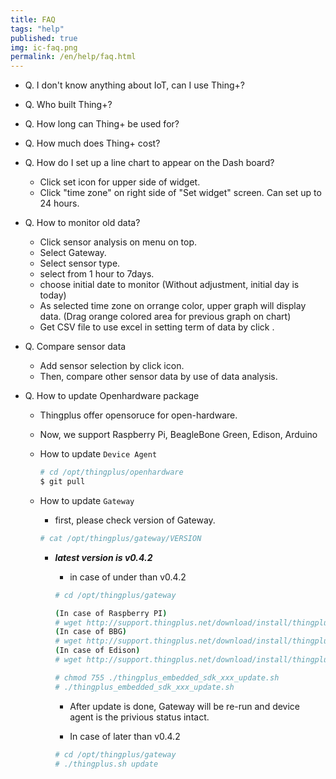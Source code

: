 ```yaml
---
title: FAQ
tags: "help"
published: true
img: ic-faq.png
permalink: /en/help/faq.html
---
```


* Q. I don't know anything about IoT, can I use Thing+?

* Q. Who built Thing+?

* Q. How long can Thing+ be used for?

* Q. How much does Thing+ cost?

* Q. How do I set up a line chart to appear on the Dash board? 
  - Click set icon for upper side <i class="fa fa-cog fa-lg"></i> of widget.
  - Click "time zone" on right side of "Set widget" screen. Can set up to 24 hours. 

* Q. How to monitor old data?
  - Click sensor analysis on menu <i class="fa fd-menu_analysis fa-lg"></i> on top.
  - Select Gateway. 
  - Select sensor type.
  - select from 1 hour to 7days. 
  - choose initial date to monitor (Without adjustment, initial day is today)
  - As selected time zone on orrange color, upper graph will display data.   (Drag orange colored area for previous graph on chart)
  - Get CSV file to use excel in setting term of data by click <i class="fa fa-fw fa-download fa-lg"></i>. 

* Q. Compare sensor data 
  - Add sensor selection by click <i class="fa fa-fw fa-plus fa-lg"></i> icon.  
  - Then, compare other sensor data by use of data analysis.  

* Q. How to update Openhardware package

  - Thingplus offer opensoruce for open-hardware.

  - Now, we support Raspberry Pi, BeagleBone Green, Edison, Arduino

  - How to update `Device Agent`

    ```bash
    # cd /opt/thingplus/openhardware 
    $ git pull
    ```

  - How to update `Gateway` 

    - first, please check version of Gateway.

    ```bash
    # cat /opt/thingplus/gateway/VERSION
    ```

    - ***latest version is v0.4.2***

      - in case of under than v0.4.2

      ```bash
      # cd /opt/thingplus/gateway

      (In case of Raspberry PI)
      # wget http://support.thingplus.net/download/install/thingplus_embedded_sdk_pi_update.sh
      (In case of BBG) 
      # wget http://support.thingplus.net/download/install/thingplus_embedded_sdk_bbg_update.sh
      (In case of Edison) 
      # wget http://support.thingplus.net/download/install/thingplus_embedded_sdk_edison_update.sh

      # chmod 755 ./thingplus_embedded_sdk_xxx_update.sh
      # ./thingplus_embedded_sdk_xxx_update.sh
      ```

      - After update is done, Gateway will be re-run and device agent is the privious status intact.

      - In case of later than v0.4.2 

      ```bash
      # cd /opt/thingplus/gateway
      # ./thingplus.sh update
      ```


<br>

